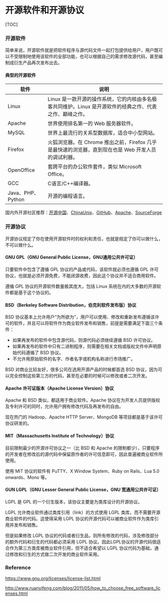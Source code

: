# 开源软件和开源协议

[TOC]

### 开源软件

简单来说，开源软件就是把软件程序与源代码文件一起打包提供给用户，用户既可以不受限制地使用该软件的全部功能，也可以根据自己的需求修改源代码，甚至编制成衍生产品再次发布出去。

#### 典型的开源软件

| 软件              | 说明                                                         |
| ----------------- | ------------------------------------------------------------ |
| Linux             | Linux 是一款开源的操作系统，它的内核由多名极客共同维护。Linux 是开源软件的经典之作、代表之作、巅峰之作。 |
| Apache            | 世界使用排名第一的 Web 服务器软件。                          |
| MySQL             | 世界上最流行的关系型数据库，适合中小型网站。                 |
| Firefox           | 火狐浏览器。在 Chrome 推出之前，Firefox 几乎是最快速的浏览器，直到现在也是 Web 开发人员的调试利器。 |
| OpenOffice        | 套跨平台的办公软件套件，类似 Microsoft Office。              |
| GCC               | C语言/C++编译器。                                            |
| Java、PHP、Python | 开源的编程语言。                                             |

 国内外开源社区推荐：[开源中国](https://www.oschina.net/)、[ChinaUnix](http://www.chinaunix.net/)、[GitHub](https://github.com/)、[Apache](http://www.apache.org/)、[SourceForge](https://sourceforge.net/)

### 开源协议

开源协议规定了你在使用开源软件时的权利和责任，也就是规定了你可以做什么，不可以做什么。

#### GNU GPL（GNU General Public License，GNU通用公共许可证）

只要软件中包含了遵循 GPL 协议的产品或代码，该软件就必须也遵循 GPL 许可协议，也就是必须开源免费，不能闭源收费，因此这个协议并不适合商用软件。

遵循 GPL 协议的开源软件数量极其庞大，包括 Linux 系统在内的大多数的开源软件都是基于这个协议的。

#### BSD（Berkeley Software Distribution，伯克利软件发布版）协议

BSD 协议基本上允许用户“为所欲为”，用户可以使用、修改和重新发布遵循该许可的软件，并且可以将软件作为商业软件发布和销售，前提是需要满足下面三个条件：

- 如果再发布的软件中包含源代码，则源代码必须继续遵循 BSD 许可协议。
- 如果再发布的软件中只有二进制程序，则需要在相关文档或版权文件中声明原始代码遵循了 BSD 协议。
- 不允许用原始软件的名字、作者名字或机构名称进行市场推广。

BSD 对商业比较友好，很多公司在选用开源产品的时候都首选 BSD 协议，因为可以完全控制这些第三方的代码，甚至在必要的时候可以修改或者二次开发。

#### Apache 许可证版本（Apache License Version）协议

Apache 和 BSD 类似，都适用于商业软件。Apache 协议在为开发人员提供版权及专利许可的同时，允许用户拥有修改代码及再发布的自由。

现在热门的 Hadoop、Apache HTTP Server、MongoDB 等项目都是基于该许可协议研发的。

#### MIT（Massachusetts Institute of Technology）协议

目前限制最少的开源许可协议之一（比 BSD 和 Apache 的限制都少），只要程序的开发者在修改后的源代码中保留原作者的许可信息即可，因此普遍被商业软件所使用。

使用 MIT 协议的软件有 PuTTY、X Window System、Ruby on Rails、Lua 5.0 onwards、Mono 等。

#### GUN LGPL（GNU Lesser General Public License，GNU 宽通用公共许可证）

LGPL 是 GPL 的一个衍生版本，该协议主要是为类库设计的开源协议。

LGPL 允许商业软件通过类库引用（link）的方式使用 LGPL 类库，而不需要开源商业软件的代码。这使得采用 LGPL 协议的开源代码可以被商业软件作为类库引用并发布和销售。

但是如果修改 LGPL 协议的代码或者衍生品，则所有修改的代码，涉及修改部分的额外代码和衍生的代码都必须采用 LGPL 协议。因此LGPL协议的开源代码很适合作为第三方类库被商业软件引用，但不适合希望以 LGPL 协议代码为基础，通过修改和衍生的方式做二次开发的商业软件采用。

### Reference

https://www.gnu.org/licenses/license-list.html

http://www.ruanyifeng.com/blog/2011/05/how_to_choose_free_software_licenses.html

